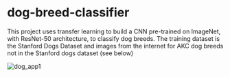 # dog-breed-classifier
This project uses transfer learning to build a CNN pre-trained on ImageNet, with ResNet-50 architecture, to classify dog breeds. The training dataset is the Stanford Dogs Dataset and images from the internet for AKC dog breeds not in the Stanford dogs dataset (see below)

![dog_app1](https://user-images.githubusercontent.com/73725029/122028519-05d41000-cdc4-11eb-9c2c-5d8d8b97dadf.png)
